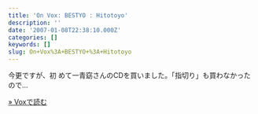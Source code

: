 ```yaml
---
title: 'On Vox: BESTYO : Hitotoyo'
description: ''
date: '2007-01-08T22:38:10.000Z'
categories: []
keywords: []
slug: On+Vox%3A+BESTYO+%3A+Hitotoyo
---
```

今更ですが、初 めて一青窈さんのCDを買いました。「指切り」も買わなかったので…

[» Voxで読む](http://qli.vox.com/library/post/bestyo-hitotoyo-1.html)
